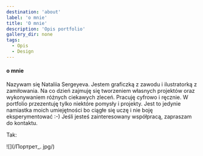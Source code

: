 ```yaml
---
destination: 'about'
label: 'o mnie'
title: 'O mnie'
description: 'Opis portfolio'
gallery_dir: none
tags:
  - Opis
  - Design
---
```


#### o mnie

Nazywam się Nataliia Sergeyeva. Jestem graficzką z zawodu i ilustratorką z zamiłowania. 
Na co dzień zajmuję się tworzeniem własnych projektów oraz wykonywaniem różnych ciekawych zleceń. Pracuję cyfrowo i ręcznie.
W portfolio przezentuję tylko niektóre pomysły i projekty. Jest to jedynie namiastka moich umiejętności bo ciągłe się uczę i nie boję eksperymentować :-)
Jeśli jesteś zainteresowany współpracą, zapraszam do kontaktu.




Tak:

![](/Портрет_. jpg/)

